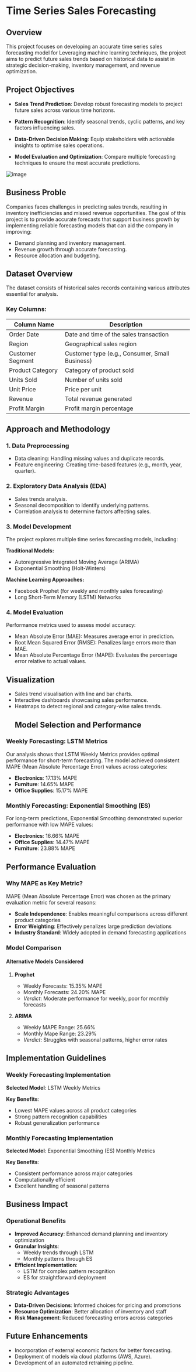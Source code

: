 # Time Series Sales Forecasting 

## Overview

This project focuses on developing an accurate time series sales forecasting model for Leveraging machine learning techniques, the project aims to predict future sales trends based on historical data to assist in strategic decision-making, inventory management, and revenue optimization.

## Project Objectives

* **Sales Trend Prediction**: Develop robust forecasting models to project future sales across various time horizons.

* **Pattern Recognition**: Identify seasonal trends, cyclic patterns, and key factors influencing sales.

* **Data-Driven Decision Making**: Equip stakeholders with actionable insights to optimise sales operations.

* **Model Evaluation and Optimization**: Compare multiple forecasting techniques to ensure the most accurate predictions.

 ![image](https://github.com/user-attachments/assets/3cf9f626-054a-47c9-98a2-932a921d6353)


## Business Proble
Companies faces challenges in predicting sales trends, resulting in inventory inefficiencies and missed revenue opportunities. The goal of this project is to provide accurate forecasts that support business growth by implementing reliable forecasting models that can aid the company in improving:

* Demand planning and inventory management.
* Revenue growth through accurate forecasting.
* Resource allocation and budgeting.

## Dataset Overview

The dataset consists of historical sales records containing various attributes essential for analysis.

### Key Columns:

| Column Name | Description |
|-------------|-------------|
| Order Date | Date and time of the sales transaction |
| Region | Geographical sales region |
| Customer Segment | Customer type (e.g., Consumer, Small Business) |
| Product Category | Category of product sold |
| Units Sold | Number of units sold |
| Unit Price | Price per unit |
| Revenue | Total revenue generated |
| Profit Margin | Profit margin percentage |

## Approach and Methodology

### 1. Data Preprocessing

* Data cleaning: Handling missing values and duplicate records.
* Feature engineering: Creating time-based features (e.g., month, year, quarter).

### 2. Exploratory Data Analysis (EDA)

* Sales trends analysis.
* Seasonal decomposition to identify underlying patterns.
* Correlation analysis to determine factors affecting sales.

### 3. Model Development

The project explores multiple time series forecasting models, including:

**Traditional Models:**
* Autoregressive Integrated Moving Average (ARIMA)
* Exponential Smoothing (Holt-Winters)

**Machine Learning Approaches:**
* Facebook Prophet (for weekly and monthly sales forecasting)
* Long Short-Term Memory (LSTM) Networks

### 4. Model Evaluation

Performance metrics used to assess model accuracy:

* Mean Absolute Error (MAE): Measures average error in prediction.
* Root Mean Squared Error (RMSE): Penalizes large errors more than MAE.
* Mean Absolute Percentage Error (MAPE): Evaluates the percentage error relative to actual values.

## Visualization

* Sales trend visualisation with line and bar charts.
* Interactive dashboards showcasing sales performance.
* Heatmaps to detect regional and category-wise sales trends.
  ## Model Selection and Performance

### Weekly Forecasting: LSTM Metrics

Our analysis shows that LSTM Weekly Metrics provides optimal performance for short-term forecasting. The model achieved consistent MAPE (Mean Absolute Percentage Error) values across categories:

* **Electronics**: 17.13% MAPE
* **Furniture**: 14.65% MAPE
* **Office Supplies**: 15.17% MAPE

### Monthly Forecasting: Exponential Smoothing (ES)

For long-term predictions, Exponential Smoothing demonstrated superior performance with low MAPE values:

* **Electronics**: 16.66% MAPE
* **Office Supplies**: 14.47% MAPE
* **Furniture**: 23.88% MAPE

## Performance Evaluation

### Why MAPE as Key Metric?

MAPE (Mean Absolute Percentage Error) was chosen as the primary evaluation metric for several reasons:

* **Scale Independence**: Enables meaningful comparisons across different product categories
* **Error Weighting**: Effectively penalizes large prediction deviations
* **Industry Standard**: Widely adopted in demand forecasting applications

### Model Comparison

#### Alternative Models Considered


1. **Prophet**
   * Weekly Forecasts: 15.35% MAPE
   * Monthly Forecasts: 24.20% MAPE
   * *Verdict*: Moderate performance for weekly, poor for monthly forecasts

3. **ARIMA**
   * Weekly MAPE Range: 25.66%
   * Monthly Mape Range: 23.29%
   * *Verdict*: Struggles with seasonal patterns, higher error rates

## Implementation Guidelines

### Weekly Forecasting Implementation

**Selected Model**: LSTM Weekly Metrics

**Key Benefits**:
* Lowest MAPE values across all product categories
* Strong pattern recognition capabilities
* Robust generalization performance

### Monthly Forecasting Implementation

**Selected Model**: Exponential Smoothing (ES) Monthly Metrics

**Key Benefits**:
* Consistent performance across major categories
* Computationally efficient
* Excellent handling of seasonal patterns

## Business Impact

### Operational Benefits

* **Improved Accuracy**: Enhanced demand planning and inventory optimization
* **Granular Insights**: 
  * Weekly trends through LSTM
  * Monthly patterns through ES
* **Efficient Implementation**: 
  * LSTM for complex pattern recognition
  * ES for straightforward deployment

### Strategic Advantages

* **Data-Driven Decisions**: Informed choices for pricing and promotions
* **Resource Optimization**: Better allocation of inventory and staff
* **Risk Management**: Reduced forecasting errors across categories

## Future Enhancements

* Incorporation of external economic factors for better forecasting.
* Deployment of models via cloud platforms (AWS, Azure).
* Development of an automated retraining pipeline.



